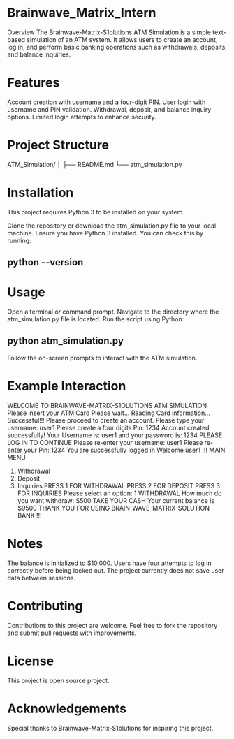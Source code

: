 # Brainwave_Matrix_Intern
Overview
The Brainwave-Matrix-S1olutions ATM Simulation is a simple text-based simulation of an ATM system. It allows users to create an account, log in, and perform basic banking operations such as withdrawals, deposits, and balance inquiries.

# Features
Account creation with username and a four-digit PIN.
User login with username and PIN validation.
Withdrawal, deposit, and balance inquiry options.
Limited login attempts to enhance security.

# Project Structure

ATM_Simulation/
│
├── README.md
└── atm_simulation.py

# Installation
This project requires Python 3 to be installed on your system.

Clone the repository or download the atm_simulation.py file to your local machine.
Ensure you have Python 3 installed. You can check this by running:
## python --version

# Usage
Open a terminal or command prompt.
Navigate to the directory where the atm_simulation.py file is located.
Run the script using Python:
## python atm_simulation.py
Follow the on-screen prompts to interact with the ATM simulation.
# Example Interaction

WELCOME TO BRAINWAVE-MATRIX-S1OLUTIONS ATM SIMULATION
Please insert your ATM Card
Please wait... 
Reading Card information... 
Successful!!!
Please proceed to create an account.
Please type your username: user1
Please create a four digits Pin: 1234
Account created successfully!
Your Username is: user1 and your password is: 1234
PLEASE LOG IN TO CONTINUE
Please re-enter your username: user1
Please re-enter your Pin: 1234
You are successfully logged in 
Welcome user1 !!!
MAIN MENU
1. Withdrawal
2. Deposit
3. Inquiries
PRESS 1 FOR WITHDRAWAL 
PRESS 2 FOR DEPOSIT 
PRESS 3 FOR INQUIRIES
Please select an option: 1
WITHDRAWAL
How much do you want withdraw: $500
TAKE YOUR CASH 
Your current balance is $9500
THANK YOU FOR USING BRAIN-WAVE-MATRIX-SOLUTION BANK !!!

# Notes
The balance is initialized to $10,000.
Users have four attempts to log in correctly before being locked out.
The project currently does not save user data between sessions.
# Contributing
Contributions to this project are welcome. Feel free to fork the repository and submit pull requests with improvements.

# License
This project is open source project.

# Acknowledgements
Special thanks to Brainwave-Matrix-S1olutions for inspiring this project.
